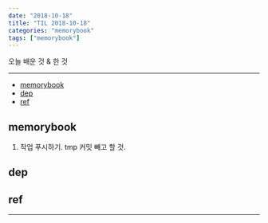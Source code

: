 ```yaml
---
date: "2018-10-18"
title: "TIL 2018-10-18"
categories: "memorybook"
tags: ["memorybook"]
---
```


오늘 배운 것 & 한 것

----------

- [memorybook](#memorybook)
- [dep](#dep)
- [ref](#ref)

## memorybook

1. 작업 푸시하기. tmp 커밋 빼고 할 것.

## dep

## ref

----------
